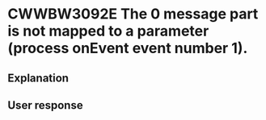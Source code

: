 # CWWBW3092E The 0 message part is not mapped to a parameter (process onEvent event number 1).

## Explanation

## User response